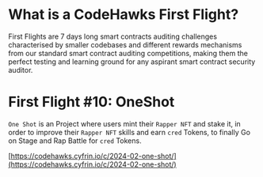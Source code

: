 # What is a CodeHawks First Flight?

First Flights are 7 days long smart contracts auditing challenges characterised by smaller codebases and different rewards mechanisms from our standard smart contract auditing competitions, making them the perfect testing and learning ground for any aspirant smart contract security auditor.

# First Flight #10: OneShot

`One Shot` is an Project where users mint their `Rapper NFT` and stake it, in order to improve their `Rapper NFT` skills and earn `cred` Tokens, to finally Go on Stage and Rap Battle for `cred` Tokens.

[https://codehawks.cyfrin.io/c/2024-02-one-shot/](https://codehawks.cyfrin.io/c/2024-02-one-shot/)
